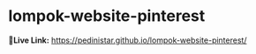 # lompok-website-pinterest

<b>🌿Live Link:</b> https://pedinistar.github.io/lompok-website-pinterest/
